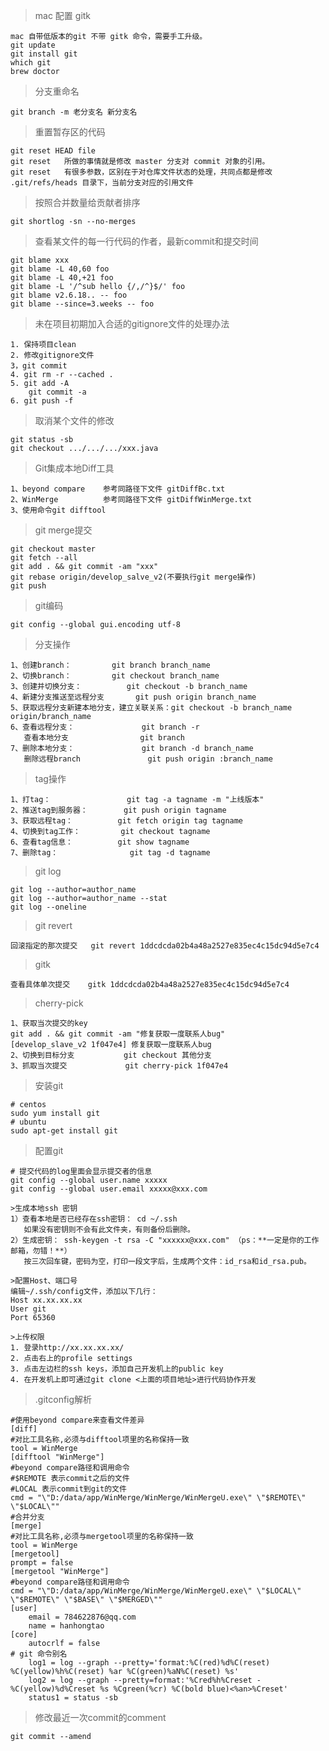 >mac 配置 gitk
    
    mac 自带低版本的git 不带 gitk 命令，需要手工升级。
    git update
    git install git
    which git
    brew doctor

>分支重命名
    
    git branch -m 老分支名 新分支名

>重置暂存区的代码

    git reset HEAD file
    git reset 	所做的事情就是修改 master 分支对 commit 对象的引用。
    git reset 	有很多参数，区别在于对仓库文件状态的处理，共同点都是修改 .git/refs/heads 目录下，当前分支对应的引用文件

>按照合并数量给贡献者排序

    git shortlog -sn --no-merges

>查看某文件的每一行代码的作者，最新commit和提交时间

    git blame xxx
    git blame -L 40,60 foo
    git blame -L 40,+21 foo
    git blame -L '/^sub hello {/,/^}$/' foo
    git blame v2.6.18.. -- foo
    git blame --since=3.weeks -- foo

>未在项目初期加入合适的gitignore文件的处理办法

    1. 保持项目clean
    2. 修改gitignore文件
    3，git commit
    4. git rm -r --cached .
    5. git add -A
    	git commit -a
    6. git push -f

>取消某个文件的修改

    git status -sb
    git checkout .../.../.../xxx.java

>Git集成本地Diff工具

    1、beyond compare	参考同路径下文件 gitDiffBc.txt
    2、WinMerge			参考同路径下文件 gitDiffWinMerge.txt
    3、使用命令git difftool

>git merge提交
    
    git checkout master
    git fetch --all
    git add . && git commit -am "xxx"
    git rebase origin/develop_salve_v2(不要执行git merge操作)
    git push

>git编码

    git config --global gui.encoding utf-8

>分支操作

    1、创建branch：			git branch branch_name
    2、切换branch：			git checkout branch_name
    3、创建并切换分支：			git checkout -b branch_name
    4、新建分支推送至远程分支		git push origin branch_name
    5、获取远程分支新建本地分支，建立关联关系：git checkout -b branch_name origin/branch_name
    6、查看远程分支：				git branch -r
       查看本地分支				 git branch
    7、删除本地分支：				git branch -d branch_name
       删除远程branch				git push origin :branch_name

>tag操作

    1、打tag：					git tag -a tagname -m "上线版本"
    2、推送tag到服务器：		git push origin tagname
    3、获取远程tag：			git fetch origin tag tagname
    4、切换到tag工作：			git checkout tagname
    6、查看tag信息：			git show tagname
    7、删除tag：				git tag -d tagname

>git log

    git log --author=author_name
    git log --author=author_name --stat
    git log --oneline

>git revert

    回滚指定的那次提交	git revert 1ddcdcda02b4a48a2527e835ec4c15dc94d5e7c4

>gitk

    查看具体单次提交	gitk 1ddcdcda02b4a48a2527e835ec4c15dc94d5e7c4

>cherry-pick
    
    1、获取当次提交的key
    git add . && git commit -am "修复获取一度联系人bug"
    [develop_slave_v2 1f047e4] 修复获取一度联系人bug
    2、切换到目标分支			git checkout 其他分支
    3、抓取当次提交			 git cherry-pick 1f047e4

>安装git

    # centos
    sudo yum install git
    # ubuntu
    sudo apt-get install git

>配置git

    # 提交代码的log里面会显示提交者的信息
    git config --global user.name xxxxx
    git config --global user.email xxxxx@xxx.com
    
    >生成本地ssh 密钥
    1）查看本地是否已经存在ssh密钥： cd ~/.ssh
       如果没有密钥则不会有此文件夹，有则备份后删除。
    2）生成密钥： ssh-keygen -t rsa -C "xxxxxx@xxx.com" （ps：**一定是你的工作邮箱，勿错！**）
       按三次回车键，密码为空，打印一段文字后，生成两个文件：id_rsa和id_rsa.pub。
    
    >配置Host、端口号
    编辑~/.ssh/config文件，添加以下几行：
    Host xx.xx.xx.xx
    User git
    Port 65360
    
    >上传权限
    1. 登录http://xx.xx.xx.xx/
    2. 点击右上的profile settings
    3. 点击左边栏的ssh keys，添加自己开发机上的public key
    4. 在开发机上即可通过git clone <上面的项目地址>进行代码协作开发

>.gitconfig解析
	
```
#使用beyond compare来查看文件差异
[diff]
#对比工具名称,必须与difftool项里的名称保持一致
tool = WinMerge
[difftool "WinMerge"]
#beyond compare路径和调用命令
#$REMOTE 表示commit之后的文件
#LOCAL 表示commit到git的文件
cmd = "\"D:/data/app/WinMerge/WinMerge/WinMergeU.exe\" \"$REMOTE\" \"$LOCAL\""
#合并分支
[merge]
#对比工具名称,必须与mergetool项里的名称保持一致
tool = WinMerge
[mergetool]
prompt = false
[mergetool "WinMerge"]
#beyond compare路径和调用命令
cmd = "\"D:/data/app/WinMerge/WinMerge/WinMergeU.exe\" \"$LOCAL\" \"$REMOTE\" \"$BASE\" \"$MERGED\""
[user]
	email = 784622876@qq.com
	name = hanhongtao
[core]
	autocrlf = false
# git 命令别名
	log1 = log --graph --pretty='format:%C(red)%d%C(reset) %C(yellow)%h%C(reset) %ar %C(green)%aN%C(reset) %s'
	log2 = log --graph --pretty=format:'%Cred%h%Creset -%C(yellow)%d%Creset %s %Cgreen(%cr) %C(bold blue)<%an>%Creset'
	status1 = status -sb
```

> 修改最近一次commit的comment

    git commit --amend

